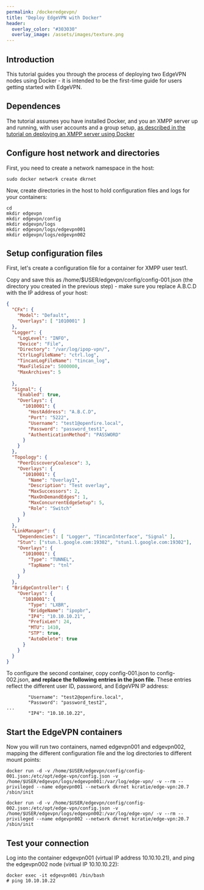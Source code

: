 ```yaml
---
permalink: /dockeredgevpn/
title: "Deploy EdgeVPN with Docker"
header:
  overlay_color: "#303030"
  overlay_image: /assets/images/texture.png
---
```


## Introduction

This tutorial guides you through the process of deploying two EdgeVPN nodes using Docker - it is intended to be the first-time guide for users getting started with EdgeVPN. 

## Dependences

The tutorial assumes you have installed Docker, and you an XMPP server up and running, with user accounts and a group setup, [as described in the tutorial on deploying an XMPP server using Docker](/openfiredocker)

## Configure host network and directories

First, you need to create a network namespace in the host:

```
sudo docker network create dkrnet
```

Now, create directories in the host to hold configuration files and logs for your containers:

```
cd
mkdir edgevpn
mkdir edgevpn/config
mkdir edgevpn/logs
mkdir edgevpn/logs/edgevpn001
mkdir edgevpn/logs/edgevpn002
```

## Setup configuration files

First, let's create a configuration file for a container for XMPP user test1.

Copy and save this as /home/$USER/edgevpn/config/config-001.json (the directory you created in the previous step) - make sure you replace A.B.C.D with the IP address of your host:

```json
{
  "CFx": {
    "Model": "Default",
    "Overlays": [ "1010001" ]
  },
  "Logger": {
    "LogLevel": "INFO",
    "Device": "File",
    "Directory": "/var/log/ipop-vpn/",
    "CtrlLogFileName": "ctrl.log",
    "TincanLogFileName": "tincan_log",
    "MaxFileSize": 5000000,
    "MaxArchives": 5
  
  },
  "Signal": {
    "Enabled": true,
    "Overlays": {
      "1010001": {
        "HostAddress": "A.B.C.D",
        "Port": "5222",
        "Username": "test1@openfire.local",
        "Password": "password_test1",
        "AuthenticationMethod": "PASSWORD"
      }
    }
  },
  "Topology": {
    "PeerDiscoveryCoalesce": 3,
    "Overlays": {
      "1010001": {
        "Name": "Overlay1",
        "Description": "Test overlay",
        "MaxSuccessors": 2,
        "MaxOnDemandEdges": 1,
        "MaxConcurrentEdgeSetup": 5,
        "Role": "Switch"
      }
    }
  },
  "LinkManager": {
    "Dependencies": [ "Logger", "TincanInterface", "Signal" ],
    "Stun": ["stun.l.google.com:19302", "stun1.l.google.com:19302"],
    "Overlays": {
      "1010001": {
        "Type": "TUNNEL",
        "TapName": "tnl"
      }
    }
  },
  "BridgeController": {
    "Overlays": {
      "1010001": {
        "Type": "LXBR",
        "BridgeName": "ipopbr",
        "IP4": "10.10.10.21",
        "PrefixLen": 24,
        "MTU": 1410,
        "STP": true,
        "AutoDelete": true
      }
    }
  }
}
```

To configure the second container, copy config-001.json to config-002.json, **and replace the following entries in the json file**. These entries reflect the different user ID, password, and EdgeVPN IP address:

```
        "Username": "test2@openfire.local",
        "Password": "password_test2",
...
        "IP4": "10.10.10.22",
```

## Start the EdgeVPN containers

Now you will run two containers, named edgevpn001 and edgevpn002, mapping the different configuration file and the log directories to different mount points:

```
docker run -d -v /home/$USER/edgevpn/config/config-001.json:/etc/opt/edge-vpn/config.json -v /home/$USER/edgevpn/logs/edgevpn001:/var/log/edge-vpn/ -v --rm --privileged --name edgevpn001 --network dkrnet kcratie/edge-vpn:20.7 /sbin/init

docker run -d -v /home/$USER/edgevpn/config/config-002.json:/etc/opt/edge-vpn/config.json -v /home/$USER/edgevpn/logs/edgevpn002:/var/log/edge-vpn/ -v --rm --privileged --name edgevpn002 --network dkrnet kcratie/edge-vpn:20.7 /sbin/init
```

## Test your connection

Log into the container edgevpn001 (virtual IP address 10.10.10.21), and ping the edgevpn002 node (virtual IP 10.10.10.22):

```
docker exec -it edgevpn001 /bin/bash
# ping 10.10.10.22
```


